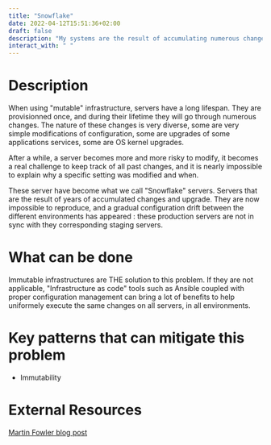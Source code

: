 ```yaml
---
title: "Snowflake"
date: 2022-04-12T15:51:36+02:00
draft: false
description: "My systems are the result of accumulating numerous changes over time and are not reproductible"
interact_with: " "
---
```


# Description

When using "mutable" infrastructure, servers have a long lifespan. They are provisionned once, and during their lifetime they will go through numerous changes.
The nature of these changes is very diverse, some are very simple modifications of configuration, some are upgrades of some applications services, some are OS kernel upgrades.

After a while, a server becomes more and more risky to modify, it becomes a real challenge to keep track of all past changes, and it is nearly impossible to explain why a specific setting was modified and when. 

These server have become what we call "Snowflake" servers. Servers that are the result of years of accumulated changes and upgrade. They are now impossible to reproduce, and a gradual configuration drift between the different environments has appeared : these production servers are not in sync with they corresponding staging servers. 

# What can be done

Immutable infrastructures are THE solution to this problem. If they are not applicable, "Infrastructure as code" tools such as Ansible coupled with proper configuration management can bring a lot of benefits to help uniformely execute the same changes on all servers, in all environments.

# Key patterns that can mitigate this problem

- Immutability 

# External Resources

[Martin Fowler blog post](https://martinfowler.com/bliki/SnowflakeServer.html)
